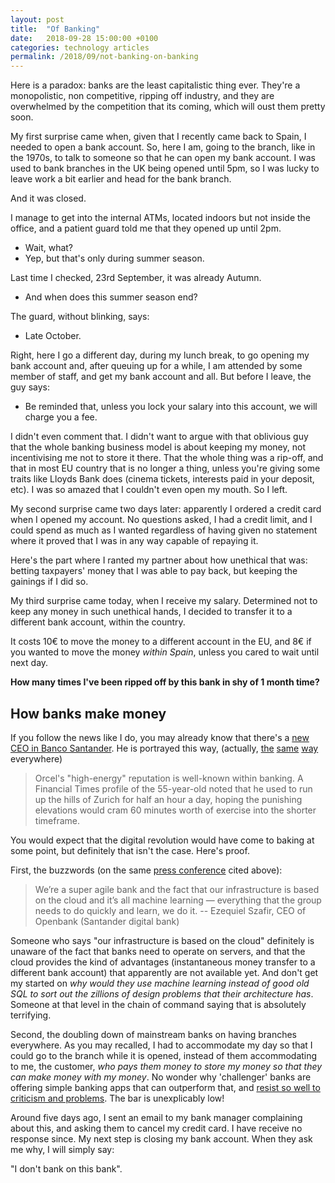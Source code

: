 ```yaml
---
layout: post
title:  "Of Banking"
date:   2018-09-28 15:00:00 +0100
categories: technology articles
permalink: /2018/09/not-banking-on-banking
---
```


Here is a paradox: banks are the least capitalistic thing ever. They're a monopolistic, non competitive, ripping off industry, and they are overwhelmed by the competition that its coming, which will oust them pretty soon.

My first surprise came when, given that I recently came back to Spain, I needed to open a bank account. So, here I am, going to the branch, like in the 1970s, to talk to someone so that he can open my bank account. I was used to bank branches in the UK being opened until 5pm, so I was lucky to leave work a bit earlier and head for the bank branch.

And it was closed.

I manage to get into the internal ATMs, located indoors but not inside the office, and a patient guard told me that they opened up until 2pm.

- Wait, what?
- Yep, but that's only during summer season.

Last time I checked, 23rd September, it was already Autumn.

- And when does this summer season end?

The guard, without blinking, says:

- Late October.

Right, here I go a different day, during my lunch break, to go opening my bank account and, after queuing up for a while, I am attended by some member of staff, and get my bank account and all. But before I leave, the guy says:

- Be reminded that, unless you lock your salary into this account, we will charge you a fee.

I didn't even comment that. I didn't want to argue with that oblivious guy that the whole banking business model is about keeping my money, not incentivising me not to store it there. That the whole thing was a rip-off, and that in most EU country that is no longer a thing, unless you're giving some traits like Lloyds Bank does (cinema tickets, interests paid in your deposit, etc). I was so amazed that I couldn't even open my mouth. So I left.

My second surprise came two days later: apparently I ordered a credit card when I opened my account. No questions asked, I had a credit limit, and I could spend as much as I wanted regardless of having given no statement where it proved that I was in any way capable of repaying it.

Here's the part where I ranted my partner about how unethical that was: betting taxpayers' money that I was able to pay back, but keeping the gainings if I did so.

My third surprise came today, when I receive my salary. Determined not to keep any money in such unethical hands, I decided to transfer it to a different bank account, within the country.

It costs 10€ to move the money to a different account in the EU, and 8€ if you wanted to move the money *within Spain*, unless you cared to wait until next day.

__How many times I've been ripped off by this bank in shy of 1 month time?__

## How banks make money

If you follow the news like I do, you may already know that there's a [new CEO in Banco Santander](https://www.businessinsider.es/santander-hires-ubs-investment-bank-chief-andrea-orcel-as-ceo-2018-9?r=US&IR=T). He is portrayed this way, (actually, [the](https://sg.finance.yahoo.com/news/boss-santander-apos-digital-bank-105251134.html?guccounter=1) [same](https://www.msn.com/en-us/finance/news/the-boss-of-santanders-digital-bank-says-it-will-be-the-same-direction-but-faster-under-new-ceo-andrea-orcel/ar-BBNBZHU) [way](https://usa-newsposts.com/news-posts/the-boss-of-santanders-digital-bank-says-it-will-be-the-same-direction-but-faster-under-new-ceo-andrea-orcel-es0113900j/) everywhere)

> Orcel's "high-energy" reputation is well-known within banking. A Financial Times profile of the 55-year-old noted that he used to run up the hills of Zurich for half an hour a day, hoping the punishing elevations would cram 60 minutes worth of exercise into the shorter timeframe.

You would expect that the digital revolution would have come to baking at some point, but definitely that isn't the case. Here's proof.

First, the buzzwords (on the same [press conference](https://www.businessinsider.es/santander-hires-ubs-investment-bank-chief-andrea-orcel-as-ceo-2018-9?r=US&IR=T) cited above):

> We’re a super agile bank and the fact that our infrastructure is based on the cloud and it’s all machine learning — everything that the group needs to do quickly and learn, we do it.
> -- Ezequiel Szafir, CEO of Openbank (Santander digital bank)

Someone who says "our infrastructure is based on the cloud" definitely is unaware of the fact that banks need to operate on servers, and that the cloud provides the kind of advantages (instantaneous money transfer to a different bank account) that apparently are not available yet. And don't get my started on *why would they use machine learning instead of good old SQL to sort out the zillions of design problems that their architecture has*. Someone at that level in the chain of command saying that is absolutely terrifying.

Second, the doubling down of mainstream banks on having branches everywhere. As you may recalled, I had to accommodate my day so that I could go to the branch while it is opened, instead of them accommodating to me, the customer, *who pays them money to store my money so that they can make money with my money*. No wonder why 'challenger' banks are offering simple banking apps that can outperform that, and [resist so well to criticism and problems](http://uk.businessinsider.com/uk-fintech-firms-monzo-revolut-curve-loot-down-users-2017-7?IR=T). The bar is unexplicably low!

Around five days ago, I sent an email to my bank manager complaining about this, and asking them to cancel my credit card. I have receive no response since. My next step is closing my bank account. When they ask me why, I will simply say:

"I don't bank on this bank".
